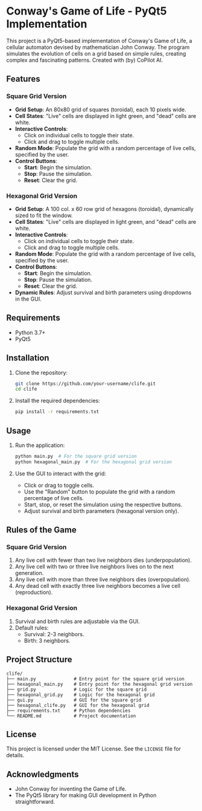 # Conway's Game of Life - PyQt5 Implementation

This project is a PyQt5-based implementation of Conway's Game of Life, a cellular automaton devised by mathematician John Conway. The program simulates the evolution of cells on a grid based on simple rules, creating complex and fascinating patterns. Created with (by) CoPilot AI.

## Features

### Square Grid Version
- **Grid Setup**: An 80x80 grid of squares (toroidal), each 10 pixels wide.
- **Cell States**: "Live" cells are displayed in light green, and "dead" cells are white.
- **Interactive Controls**:
  - Click on individual cells to toggle their state.
  - Click and drag to toggle multiple cells.
- **Random Mode**: Populate the grid with a random percentage of live cells, specified by the user.
- **Control Buttons**:
  - **Start**: Begin the simulation.
  - **Stop**: Pause the simulation.
  - **Reset**: Clear the grid.

### Hexagonal Grid Version
- **Grid Setup**: A 100 col. x 60 row grid of hexagons (toroidal), dynamically sized to fit the window.
- **Cell States**: "Live" cells are displayed in light green, and "dead" cells are white.
- **Interactive Controls**:
  - Click on individual cells to toggle their state.
  - Click and drag to toggle multiple cells.
- **Random Mode**: Populate the grid with a random percentage of live cells, specified by the user.
- **Control Buttons**:
  - **Start**: Begin the simulation.
  - **Stop**: Pause the simulation.
  - **Reset**: Clear the grid.
- **Dynamic Rules**: Adjust survival and birth parameters using dropdowns in the GUI.

## Requirements

- Python 3.7+
- PyQt5

## Installation

1. Clone the repository:
   ```bash
   git clone https://github.com/your-username/clife.git
   cd clife
   ```

2. Install the required dependencies:
   ```bash
   pip install -r requirements.txt
   ```

## Usage

1. Run the application:
   ```bash
   python main.py  # For the square grid version
   python hexagonal_main.py  # For the hexagonal grid version
   ```

2. Use the GUI to interact with the grid:
   - Click or drag to toggle cells.
   - Use the "Random" button to populate the grid with a random percentage of live cells.
   - Start, stop, or reset the simulation using the respective buttons.
   - Adjust survival and birth parameters (hexagonal version only).

## Rules of the Game

### Square Grid Version
1. Any live cell with fewer than two live neighbors dies (underpopulation).
2. Any live cell with two or three live neighbors lives on to the next generation.
3. Any live cell with more than three live neighbors dies (overpopulation).
4. Any dead cell with exactly three live neighbors becomes a live cell (reproduction).

### Hexagonal Grid Version
1. Survival and birth rules are adjustable via the GUI.
2. Default rules:
   - Survival: 2-3 neighbors.
   - Birth: 3 neighbors.

## Project Structure

```
clife/
├── main.py              # Entry point for the square grid version
├── hexagonal_main.py    # Entry point for the hexagonal grid version
├── grid.py              # Logic for the square grid
├── hexagonal_grid.py    # Logic for the hexagonal grid
├── gui.py               # GUI for the square grid
├── hexagonal_clife.py   # GUI for the hexagonal grid
├── requirements.txt     # Python dependencies
└── README.md            # Project documentation
```

## License

This project is licensed under the MIT License. See the `LICENSE` file for details.

## Acknowledgments

- John Conway for inventing the Game of Life.
- The PyQt5 library for making GUI development in Python straightforward.
